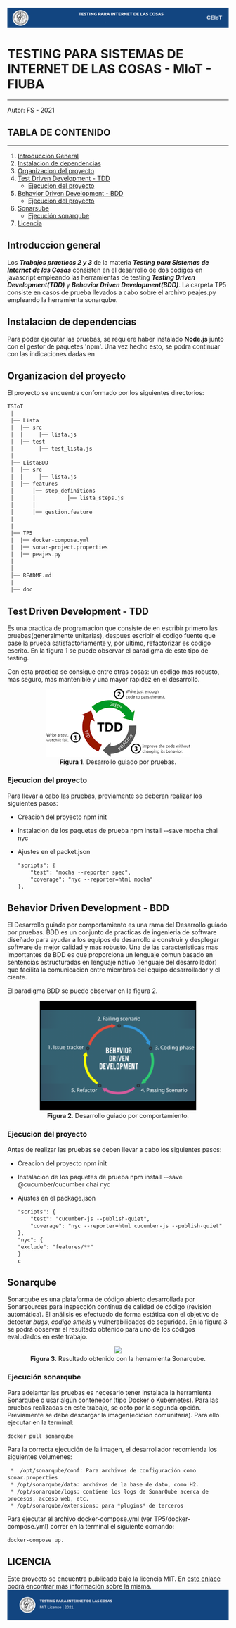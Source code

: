 ![header](doc/header.png)
# TESTING PARA SISTEMAS DE INTERNET DE LAS COSAS - MIoT - FIUBA
---


Autor: FS - 2021

## TABLA DE CONTENIDO
---
1. [Introduccion General](#Introduccion)
2. [Instalacion de dependencias](#Dependencias)
2. [Organizacion del proyecto](#Organizacion)
3. [Test Driven Development - TDD](#TDD)
	* [Ejecucion del proyecto](#EjecucionTDD)
4. [Behavior Driven Development - BDD](#BDD)
	* [Ejecucion del proyecto](#EjecucioBDD)
5. [Sonarsube](#Sonarqube)
	* [Ejecución sonarqube](#EjecucionSonar)
6. [Licencia](#Licencia)

## Introduccion general

Los ***Trabajos practicos 2 y 3*** de la materia ***Testing para Sistemas de Internet de las Cosas*** consisten en el desarrollo de dos codigos en javascript empleando
las herramientas de testing ***Testing Driven Development(TDD)***  y ***Behavior Driven Development(BDD)***.  La carpeta TP5 consiste en casos de prueba llevados a cabo sobre el archivo peajes.py empleando la herramienta sonarqube.

## Instalacion de dependencias

Para poder ejecutar las pruebas, se requiere haber instalado **Node.js** junto con el gestor de paquetes 'npm'. Una vez hecho esto, se podra continuar con las indicaciones dadas en 


## Organizacion del proyecto

El proyecto se encuentra conformado por los siguientes directorios:

	TSIoT
	 │
	 │── Lista
  	 │	│── src
	 │	│     |── lista.js	
	 │	│── test
	 │	      |── test_lista.js	
	 │
	 │── ListaBDD
	 │	│── src
	 │	│     │── lista.js	
	 │	│── features
	 │		│── step_definitions
	 │		│		   │── lista_steps.js	
	 │		│
	 │		│── gestion.feature
     |     
	 |
	 |── TP5
	 |  |── docker-compose.yml
	 |  |── sonar-project.properties
	 |  |── peajes.py
	 |   
	 │
	 │── README.md
	 │
	 │── doc	

		
## Test Driven Development - TDD

Es una practica de programacion que consiste de en escribir primero las pruebas(generalmente unitarias), despues escribir el codigo fuente que pase la prueba satisfactoriamente y, por ultimo, refactorizar 
es codigo escrito. En la figura 1 se puede observar el paradigma de este tipo de testing.

Con esta practica se consigue entre otras cosas: un codigo mas robusto, mas seguro, mas mantenible y una mayor rapidez en el desarrollo.

<p align="center">
    <img src="doc/TDD.png"><br>
    <b>Figura 1</b>. Desarrollo guiado por pruebas.
</p>

### Ejecucion del proyecto
Para llevar a cabo las pruebas, previamente se deberan realizar los siguientes pasos:

* Creacion del proyecto
	npm init

* Instalacion de los paquetes de prueba
	npm install --save mocha chai nyc

* Ajustes en el packet.json
	```
	"scripts": {
		"test": "mocha --reporter spec",
		"coverage": "nyc --reporter=html mocha"
	},
	```

## Behavior Driven Development - BDD

El Desarrollo guiado por comportamiento es una rama del Desarrollo guiado por pruebas. BDD es un conjunto de practicas de ingenieria de software diseñado 
para ayudar a los equipos de desarrollo a construir y desplegar software de mejor calidad y mas robusto. Una de las caracteristicas mas importantes de BDD es que proporciona un lenguaje comun basado en sentencias estructuradas en lenguaje nativo (lenguaje del desarrollador) que facilita la comunicacion entre miembros del equipo desarrollador y el ciente. 

El paradigma BDD se puede observar en la figura 2.


<p align="center">
    <img src="doc/BDD.png" widtt = "250" height = "250" ><br>
    <b>Figura 2</b>. Desarrollo guiado por comportamiento.
</p>


### Ejecucion del proyecto

Antes de realizar las pruebas se deben llevar a cabo los siguientes pasos:
    
* Creacion del proyecto
	npm init

* Instalacion de los paquetes de prueba
	npm install --save @cucumber/cucumber chai nyc

* Ajustes en el package.json
	```
	"scripts": {
		"test": "cucumber-js --publish-quiet",
		"coverage": "nyc --reporter=html cucumber-js --publish-quiet"
	},
	"nyc": {
	"exclude": "features/**"
	}
	c

## Sonarqube

Sonarqube es una plataforma de código abierto desarrollada por Sonarsources para inspección continua de calidad de código (revisión automática). El análisis es efectuado de forma estática con el objetivo de detectar *bugs*, *codigo smells* y vulnerabilidades de seguridad. En la figura 3 se podrá observar el resultado obtenido para uno de los códigos evaludados en este trabajo.

<p align="center">
    <img src="Sonarqube.png" widtt = "250" height = "250" ><br>
    <b>Figura 3</b>. Resultado obtenido con la herramienta Sonarqube.
</p>

### Ejecución sonarqube

Para adelantar las pruebas es necesario tener instalada la herramienta Sonarqube o usar algún contenedor (tipo Docker o Kubernetes). Para las pruebas realizadas en este trabajo, se optó por la segunda opción. Previamente se debe descargar la imagen(edición comunitaria). Para ello ejecutar en la terminal: 

```
docker pull sonarqube

```
Para la correcta ejecución de la imagen, el desarrollador recomienda los siguientes volumenes:

```
 *  /opt/sonarqube/conf: Para archivos de configuración como sonar.properties
 * /opt/sonarqube/data: archivos de la base de dato, como H2.
 * /opt/sonarqube/logs: contiene los logs de SonarQube acerca de procesos, acceso web, etc.
 * /opt/sonarqube/extensions: para *plugins* de terceros
```


Para ejecutar el archivo docker-compose.yml (ver TP5/docker-compose.yml)
correr en la terminal el siguiente comando:
```
docker-compose up.
```



## LICENCIA
Este proyecto se encuentra publicado bajo la licencia MIT. En [este enlace](https://opensource.org/licenses/MIT) podrá encontrar más información sobre la misma.
![footer](doc/footer.png)
